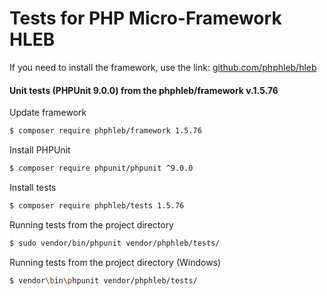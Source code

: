 Tests for PHP Micro-Framework HLEB
=====================

 If you need to install the framework, use the link: [github.com/phphleb/hleb](https://github.com/phphleb/hleb) 
 
 
 #### Unit tests (PHPUnit 9.0.0) from the phphleb/framework v.1.5.76

Update framework

```bash
$ composer require phphleb/framework 1.5.76
```

Install PHPUnit

```bash
$ composer require phpunit/phpunit ^9.0.0
```

Install tests

```bash
$ composer require phphleb/tests 1.5.76
```

Running tests from the project directory

```bash
$ sudo vendor/bin/phpunit vendor/phphleb/tests/
```

Running tests from the project directory (Windows)

```bash
$ vendor\bin\phpunit vendor/phphleb/tests/
```
